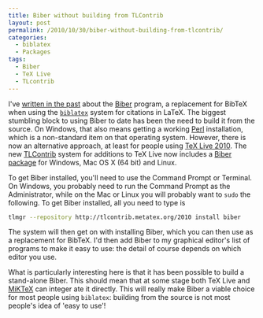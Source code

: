 ```yaml
---
title: Biber without building from TLContrib
layout: post
permalink: /2010/10/30/biber-without-building-from-tlcontrib/
categories:
  - biblatex
  - Packages
tags:
  - Biber
  - TeX Live
  - TLcontrib
---
```

I've [written in the past](/index.php?s=biber) about the [Biber](http://biblatex-biber.sourceforge.net/) program, a replacement for BibTeX when using the [`biblatex`](https://ctan.org/pkg/biblatex) system for citations in LaTeX. The biggest stumbling block to using Biber to date has been the need to build it from the source. On Windows, that also means getting a working [Perl](http://strawberryperl.com/) installation, which is a non-standard item on that operating system. However, there is now an alternative approach, at least for people using [TeX Live 2010](https://tug.org/texlive). The new [TLContrib](http://tlcontrib.metatex.org/) system for additions to TeX Live now includes a [Biber package](http://tlcontrib.metatex.org/) for Windows, Mac OS X (64 bit) and Linux.

To get Biber installed, you'll need to use the Command Prompt or Terminal. On Windows, you probably need to run the Command Prompt as the Administrator, while on the Mac or Linux you will  probably want to `sudo` the following. To get Biber installed, all you need to type is

```bash
tlmgr --repository http://tlcontrib.metatex.org/2010 install biber
```

The system will then get on with installing Biber, which you can then use as a replacement for BibTeX. I'd then add Biber to my graphical editor's list of programs to make it easy to use: the detail of course depends on which editor you use.

What is particularly interesting here is that it has been possible to build a stand-alone Biber. This should mean that at some stage both TeX Live and [MiKTeX](https://www.miktex.org/) can integer ate it directly. This will really make Biber a viable choice for most people using `biblatex`: building from the source is not most people's idea of 'easy to use'!
